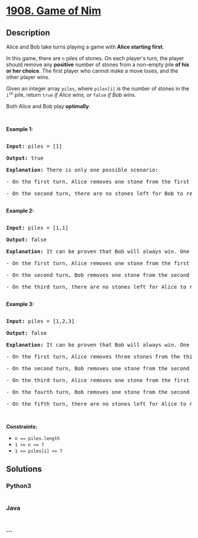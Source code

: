 # [1908. Game of Nim](https://leetcode.com/problems/game-of-nim)



## Description

<p>Alice and Bob take turns playing a game with <strong>Alice starting first</strong>.</p>



<p>In this game, there are <code>n</code> piles of stones. On each player&#39;s turn, the player should remove any <strong>positive</strong> number of stones from a non-empty pile <strong>of his or her choice</strong>. The first player who cannot make a move loses, and the other player wins.</p>



<p>Given an integer array <code>piles</code>, where <code>piles[i]</code> is the number of stones in the <code>i<sup>th</sup></code> pile, return <code>true</code><em> if Alice wins, or </em><code>false</code><em> if Bob wins</em>.</p>



<p>Both Alice and Bob play <strong>optimally</strong>.</p>



<p>&nbsp;</p>

<p><strong>Example 1:</strong></p>



<pre>

<strong>Input:</strong> piles = [1]

<strong>Output:</strong> true

<strong>Explanation:</strong> There is only one possible scenario:

- On the first turn, Alice removes one stone from the first pile. piles = [0].

- On the second turn, there are no stones left for Bob to remove. Alice wins.

</pre>



<p><strong>Example 2:</strong></p>



<pre>

<strong>Input:</strong> piles = [1,1]

<strong>Output:</strong> false

<strong>Explanation:</strong> It can be proven that Bob will always win. One possible scenario is:

- On the first turn, Alice removes one stone from the first pile. piles = [0,1].

- On the second turn, Bob removes one stone from the second pile. piles = [0,0].

- On the third turn, there are no stones left for Alice to remove. Bob wins.

</pre>



<p><strong>Example 3:</strong></p>



<pre>

<strong>Input:</strong> piles = [1,2,3]

<strong>Output:</strong> false

<strong>Explanation:</strong> It can be proven that Bob will always win. One possible scenario is:

- On the first turn, Alice removes three stones from the third pile. piles = [1,2,0].

- On the second turn, Bob removes one stone from the second pile. piles = [1,1,0].

- On the third turn, Alice removes one stone from the first pile. piles = [0,1,0].

- On the fourth turn, Bob removes one stone from the second pile. piles = [0,0,0].

- On the fifth turn, there are no stones left for Alice to remove. Bob wins.</pre>



<p>&nbsp;</p>

<p><strong>Constraints:</strong></p>



<ul>
	<li><code>n == piles.length</code></li>
	<li><code>1 &lt;= n &lt;= 7</code></li>
	<li><code>1 &lt;= piles[i] &lt;= 7</code></li>
</ul>

## Solutions

<!-- tabs:start -->

### **Python3**

```python

```

### **Java**

```java

```

### **...**

```

```

<!-- tabs:end -->
